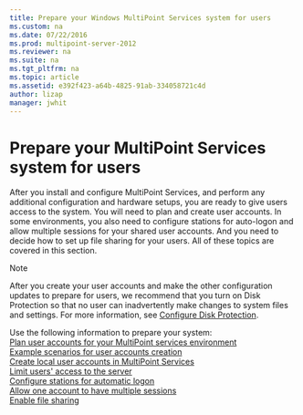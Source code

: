 ```yaml
---
title: Prepare your Windows MultiPoint Services system for users
ms.custom: na
ms.date: 07/22/2016
ms.prod: multipoint-server-2012
ms.reviewer: na
ms.suite: na
ms.tgt_pltfrm: na
ms.topic: article
ms.assetid: e392f423-a64b-4825-91ab-334058721c4d
author: lizap
manager: jwhit
---
```

# Prepare your MultiPoint Services system for users
After you install and configure MultiPoint Services, and perform any additional configuration and hardware setups, you are ready to give users access to the system. You will need to plan and create user accounts. In some environments, you also need to configure stations for auto\-logon and allow multiple sessions for your shared user accounts. And you need to decide how to set up file sharing for your users. All of these topics are covered in this section.  
  
> [!NOTE]  
> After you create your user accounts and make the other configuration updates to prepare for users, we recommend that you turn on Disk Protection so that no user can inadvertently make changes to system files and settings. For more information, see [Configure Disk Protection](Configure-Disk-Protection-in-MultiPoint-services.md).  
  
Use the following information to prepare your system:  
[Plan user accounts for your MultiPoint services environment](Plan-user-accounts-for-your-MultiPoint-services-environment.md)  
[Example scenarios for user accounts creation](Example-scenarios--MultiPoint-Services-user-accounts.md)  
[Create local user accounts in MultiPoint Services](Create-local-user-accounts.md)  
[Limit users' access to the server](Limit-users--access-to-the-server-in-MultiPoint-services.md)  
[Configure stations for automatic logon](Configure-stations-for-automatic-logon.md)  
[Allow one account to have multiple sessions](Allow-one-account-to-have-multiple-sessions.md)  
[Enable file sharing](Enable-file-sharing-in-MultiPoint-services.md)